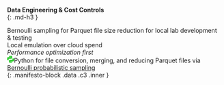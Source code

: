 <span style="color:#32cd32;"><i class="fa-solid fa-dollar-sign"></i></span> **Data Engineering & Cost Controls**  
{: .md-h3 } 
<div>
<span style="color:#32cd32;"><i class="fa-regular fa-chart-bar"></i></span> Bernoulli sampling for Parquet file size reduction for local lab development &amp; testing<br>
<span style="color:#32cd32;"><i class="fa-solid fa-dollar-sign"></i></span> Local emulation over cloud spend<br>
<span style="color:#32cd32;"><i class="fa-solid fa-leaf"></i></span> <em>Performance optimization first</em><br>
    <svg role="img" class="icon-inline" viewBox="0 0 24 24" width="16" height="16" xmlns="http://www.w3.org/2000/svg" fill="#32cd32" x="0px" y="0px">
    <path d="M14.25 0h-4.5C6.02 0 5.98 1.97 5.98 1.97v2.07h8.04v.52H3.43S0 4.61 0 8.13v3.83c0 3.52 3.43 3.51 3.43 3.51h1.55v-2.07S4.96 9.96 8.55 9.96h5.7s3.6.06 3.6-3.52V3.52S17.85 0 14.25 0ZM9.82 2.34a.93.93 0 1 1 0 1.86.93.93 0 0 1 0-1.86ZM9.75 24h4.5c3.73 0 3.77-1.97 3.77-1.97v-2.07h-8.04v-.52h10.59S24 19.39 24 15.87v-3.83c0-3.52-3.43-3.51-3.43-3.51h-1.55v2.07s.02 3.44-3.57 3.44h-5.7s-3.6-.06-3.6 3.52v2.92S6.15 24 9.75 24Zm4.43-2.34a.93.93 0 1 1 0-1.86.93.93 0 0 1 0 1.86Z"/>
    </svg>Python for file conversion, merging, and reducing Parquet files via <a href="https://en.wikipedia.org/wiki/Bernoulli_sampling" target="_blank">Bernoulli probabilistic sampling</a>
</div>
{: .manifesto-block .data .c3 .inner }

